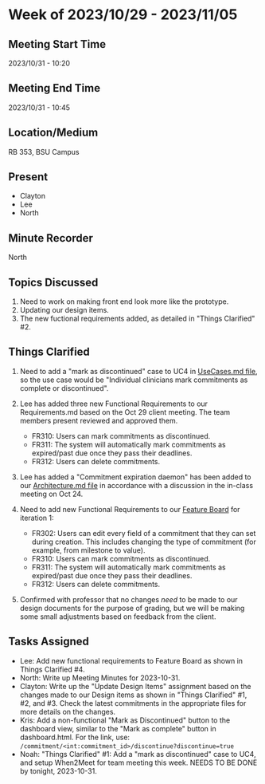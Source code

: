 # Week of 2023/10/29 - 2023/11/05

## Meeting Start Time

2023/10/31 - 10:20

## Meeting End Time

2023/10/31 - 10:45

## Location/Medium

RB 353, BSU Campus

## Present

- Clayton
- Lee
- North

## Minute Recorder

North

## Topics Discussed

1. Need to work on making front end look more like the prototype.
2. Updating our design items.
3. The new fuctional requirements added, as detailed in "Things Clarified" #2.

## Things Clarified

1. Need to add a "mark as discontinued" case to UC4 in [UseCases.md file](https://github.com/lee-blake/CME-Commitment-to-Change/blob/3de074d8ee10757e6a10941d6e72a1c98610d4ea/Design/UseCases.md), so the use case would be "Individual clinicians mark commitments as complete or discontinued".

2. Lee has added three new Functional Requirements to our Requirements.md based
on the Oct 29 client meeting. The team members present reviewed and approved
them.

   - FR310: Users can mark commitments as discontinued.
   - FR311: The system will automatically mark commitments as expired/past due once they pass their deadlines.
   - FR312: Users can delete commitments.

3. Lee has added a "Commitment expiration daemon" has been added to our 
[Architecture.md file](https://github.com/lee-blake/CME-Commitment-to-Change/blob/69d89009b646c06a346b6bb3051f40e86b102902/Design/Architecture.md) in 
accordance with a discussion in the in-class meeting on Oct 24.

4. Need to add new Functional Requirements to our [Feature Board](https://github.com/users/lee-blake/projects/1/views/1) for iteration 1:

   - FR302: Users can edit every field of a commitment that they can set during
creation. This includes changing the type of commitment (for example, from 
milestone to value).
   - FR310: Users can mark commitments as discontinued.
   - FR311: The system will automatically mark commitments as expired/past due 
once they pass their deadlines.
   - FR312: Users can delete commitments.

5. Confirmed with professor that no changes *need* to be made to our design 
documents for the purpose of grading, but we will be making some small 
adjustments based on feedback from the client.

## Tasks Assigned

- Lee: Add new functional requirements to Feature Board as shown in Things Clarified #4.
- North: Write up Meeting Minutes for 2023-10-31.
- Clayton: Write up the "Update Design Items" assignment based on the changes made to our Design items as shown in "Things Clarified" #1, #2, and #3. Check the latest commitments in the appropriate files for more details on the changes.
- Kris: Add a non-functional "Mark as Discontinued" button to the dashboard view, similar to the "Mark as complete" button in dashboard.html. For the link, use: `/commitment/<int:commitment_id>/discontinue?discontinue=true`
- Noah: "Things Clarified" #1: Add a "mark as discontinued" case to UC4, and setup When2Meet for team meeting this week. NEEDS TO BE DONE by tonight, 2023-10-31.
